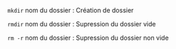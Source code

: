 `mkdir` nom du dossier : Création de dossier

`rmdir` nom du dossier : Supression du dossier vide

`rm -r` nom du dossier : Supression du dossier non vide